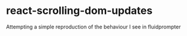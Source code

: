 # react-scrolling-dom-updates
Attempting a simple reproduction of the behaviour I see in fluidprompter
